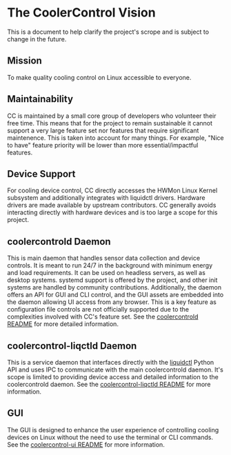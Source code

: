 # The CoolerControl Vision

This is a document to help clarify the project's scrope and is subject to change in the future.

## Mission

To make quality cooling control on Linux accessible to everyone.

## Maintainability

CC is maintained by a small core group of developers who volunteer their free time. This means that
for the project to remain sustainable it cannot support a very large feature set nor features that
require significant maintenence. This is taken into account for many things. For example, "Nice to
have" feature priority will be lower than more essential/impactful features.

## Device Support

For cooling device control, CC directly accesses the HWMon Linux Kernel subsystem and additionally
integrates with liquidctl drivers. Hardware drivers are made available by upstream contributors. CC
generally avoids interacting directly with hardware devices and is too large a scope for this
project.

## coolercontrold Daemon

This is main daemon that handles sensor data collection and device controls. It is meant to run 24/7
in the background with minimum energy and load requirements. It can be used on headless servers, as
well as desktop systems. systemd support is offered by the project, and other init systems are
handled by community contributions. Additionally, the daemon offers an API for GUI and CLI control,
and the GUI assets are embedded into the daemon allowing UI access from any browser. This is a key
feature as configuration file controls are not officially supported due to the complexities involved
with CC's feature set. See the [coolercontrold README](coolercontrold/README) for more detailed
information.

## coolercontrol-liqctld Daemon

This is a service daemon that interfaces directly with the
[liquidctl](https://github.com/liquidctl/liquidctl) Python API and uses IPC to communicate with the
main coolercontrold daemon. It's scope is limited to providing device access and detailed
information to the coolercontrold daemon. See the
[coolercontrol-liqctld README](coolercontrol-liqctld/README) for more information.

## GUI

The GUI is designed to enhance the user experience of controlling cooling devices on Linux without
the need to use the terminal or CLI commands. See the
[coolercontrol-ui README](coolercontrol-ui/README) for more information.
